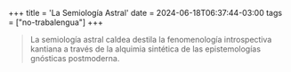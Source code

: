 +++
title = 'La Semiología Astral'
date = 2024-06-18T06:37:44-03:00
tags = ["no-trabalengua"]
+++

> La semiología astral caldea destila la fenomenología introspectiva kantiana a través de la alquimia sintética de las epistemologías gnósticas postmoderna.

<!--more-->
